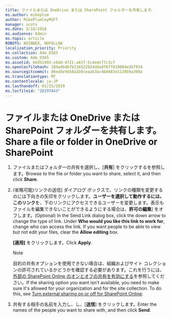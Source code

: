 ```yaml
---
title: ファイルまたは OneDrive または SharePoint フォルダーを共有します。
ms.author: mikeplum
author: MikePlumleyMSFT
manager: scotv
ms.date: 5/18/2018
ms.audience: Admin
ms.topic: article
ROBOTS: NOINDEX, NOFOLLOW
localization_priority: Priority
ms.collection: Adm_O365
ms.custom: Adm_O365
ms.assetid: b6d51993-c6dd-4721-a41f-5c4edcf7c3c7
ms.openlocfilehash: 18dadbdbfb216522924ddadf6ff019084e3bf93d
ms.sourcegitcommit: d6ea5e9458a2b8ceaab3ac4bd483e1130b9a398a
ms.translationtype: MT
ms.contentlocale: ja-JP
ms.lasthandoff: 01/15/2019
ms.locfileid: "28297843"
---
```

# <a name="share-a-file-or-folder-in-onedrive-or-sharepoint"></a><span data-ttu-id="6451b-102">ファイルまたは OneDrive または SharePoint フォルダーを共有します。</span><span class="sxs-lookup"><span data-stu-id="6451b-102">Share a file or folder in OneDrive or SharePoint</span></span>

1. <span data-ttu-id="6451b-103">ファイルまたはフォルダーの共有を選択し、[**共有**] をクリックするを参照します。</span><span class="sxs-lookup"><span data-stu-id="6451b-103">Browse to the file or folder you want to share, select it, and then click **Share**.</span></span>
    
2. <span data-ttu-id="6451b-p101">(省略可能)リンクの送信] ダイアログ ボックスで、リンクの種類を変更するのには下向きの矢印をクリックします。**ユーザーを選択して動作するには、このリンク**を、下のリンクにアクセスできるユーザーを変更します。表示もファイルを編集できないことができるようにする場合は、**許可の編集**] をオフします。</span><span class="sxs-lookup"><span data-stu-id="6451b-p101">(Optional) In the Send Link dialog box, click the down arrow to change the type of link. Under **Who would you like this link to work for**, change who can access the link. If you want people to be able to view but not edit your files, clear the **Allow editing** box.</span></span> 
    
    <span data-ttu-id="6451b-107">**[適用]** をクリックします。</span><span class="sxs-lookup"><span data-stu-id="6451b-107">Click **Apply**.</span></span>
    
    > [!NOTE]
    > <span data-ttu-id="6451b-p102">目的の共有オプションを使用できない場合は、組織およびサイト コレクションの許可されているかどうかを確認する必要があります。これを行うには、[外部の SharePoint Online のオンとオフの共有を有効にする](https://go.microsoft.com/fwlink/?linkid=866426)を参照してください。</span><span class="sxs-lookup"><span data-stu-id="6451b-p102">If the sharing option you want isn't available, you need to make sure it's allowed for your organization and for the site collection. To do this, see [Turn external sharing on or off for SharePoint Online](https://go.microsoft.com/fwlink/?linkid=866426).</span></span> 
  
3. <span data-ttu-id="6451b-110">共有する相手の名前を入力し、し、[**送信**] をクリックします。</span><span class="sxs-lookup"><span data-stu-id="6451b-110">Enter the names of the people you want to share with, and then click **Send**.</span></span>
    


